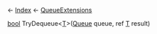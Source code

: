 ← [Index](Api-Index) ← [QueueExtensions](System.Collections.Generic.QueueExtensions)

[bool](System.Boolean) TryDequeue<T><[T]()>([Queue<T>](System.Collections.Generic.Queue`1) queue, ref [T]() result)

